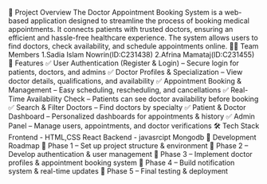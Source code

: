 📌 Project Overview
The Doctor Appointment Booking System is a web-based application designed to streamline the process of booking medical appointments. It connects patients with trusted doctors, ensuring an efficient and hassle-free healthcare experience. The system allows users to find doctors, check availability, and schedule appointments online.
👨‍💻 Team Members
1.Sadia Islam Nowrin(ID:C231438)
2.Afrina Mamataj(ID:C231455)
🚀 Features 
✅ User Authentication (Register & Login) – Secure login for patients, doctors, and admins
✅ Doctor Profiles & Specialization – View doctor details, qualifications, and availability
✅ Appointment Booking & Management – Easy scheduling, rescheduling, and cancellations
✅ Real-Time Availability Check – Patients can see doctor availability before booking
✅ Search & Filter Doctors – Find doctors by specialty
✅ Patient & Doctor Dashboard – Personalized dashboards for appointments & history
✅ Admin Panel – Manage users, appointments, and doctor verifications
🛠 Tech Stack
Frontend -
HTML,CSS
React
Backend - 
javasrcipt
Mongodb
📌 Development Roadmap
📌 Phase 1 – Set up project structure & environment
📌 Phase 2 – Develop authentication & user management 
📌 Phase 3 – Implement doctor profiles & appointment booking system
📌 Phase 4 – Build notification system & real-time updates 
📌 Phase 5 – Final testing & deployment 
